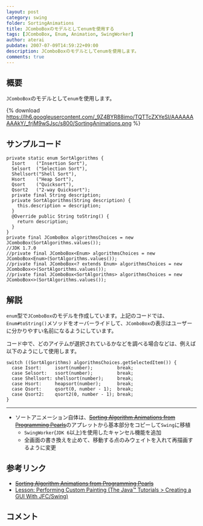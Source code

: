 ```yaml
---
layout: post
category: swing
folder: SortingAnimations
title: JComboBoxのモデルとしてenumを使用する
tags: [JComboBox, Enum, Animation, SwingWorker]
author: aterai
pubdate: 2007-07-09T14:59:22+09:00
description: JComboBoxのモデルとしてenumを使用します。
comments: true
---
```

## 概要
`JComboBox`のモデルとして`enum`を使用します。

{% download https://lh6.googleusercontent.com/_9Z4BYR88imo/TQTTcZXYeSI/AAAAAAAAAkY/_frjM9wSJsc/s800/SortingAnimations.png %}

## サンプルコード
<pre class="prettyprint"><code>private static enum SortAlgorithms {
  Isort    ("Insertion Sort"),
  Selsort  ("Selection Sort"),
  Shellsort("Shell Sort"),
  Hsort    ("Heap Sort"),
  Qsort    ("Quicksort"),
  Qsort2   ("2-way Quicksort");
  private final String description;
  private SortAlgorithms(String description) {
    this.description = description;
  }
  @Override public String toString() {
    return description;
  }
}
private final JComboBox algorithmsChoices = new JComboBox(SortAlgorithms.values());
//JDK 1.7.0
//private final JComboBox&lt;Enum&gt; algorithmsChoices = new JComboBox&lt;Enum&gt;(SortAlgorithms.values());
//private final JComboBox&lt;? extends Enum&gt; algorithmsChoices = new JComboBox&lt;&gt;(SortAlgorithms.values());
//private final JComboBox&lt;SortAlgorithms&gt; algorithmsChoices = new JComboBox&lt;&gt;(SortAlgorithms.values());
</code></pre>

## 解説
`enum`型で`JComboBox`のモデルを作成しています。上記のコードでは、`Enum#toString()`メソッドをオーバーライドして、`JComboBox`の表示はユーザーに分かりやすい名前になるようにしています。

コード中で、どのアイテムが選択されているかなどを調べる場合などは、例えば以下のようにして使用します。

<pre class="prettyprint"><code>switch ((SortAlgorithms) algorithmsChoices.getSelectedItem()) {
  case Isort:     isort(number);         break;
  case Selsort:   ssort(number);         break;
  case Shellsort: shellsort(number);     break;
  case Hsort:     heapsort(number);      break;
  case Qsort:     qsort(0, number - 1);  break;
  case Qsort2:    qsort2(0, number - 1); break;
}
</code></pre>

- - - -
- ソートアニメーション自体は、~~[Sorting Algorithm Animations from Programming Pearls](http://www.cs.bell-labs.com/cm/cs/pearls/sortanim.html)~~のアプレットから基本部分をコピーして`Swing`に移植
    - `SwingWorker`(`JDK 6`以上)を使用したキャンセル機能を追加
    - 全画面の書き換えを止めて、移動する点のみウェイトを入れて再描画するように変更

<!-- dummy comment line for breaking list -->

## 参考リンク
- ~~[Sorting Algorithm Animations from Programming Pearls](http://www.cs.bell-labs.com/cm/cs/pearls/sortanim.html)~~
- [Lesson: Performing Custom Painting (The Java™ Tutorials > Creating a GUI With JFC/Swing)](http://docs.oracle.com/javase/tutorial/uiswing/painting/)

<!-- dummy comment line for breaking list -->

## コメント
